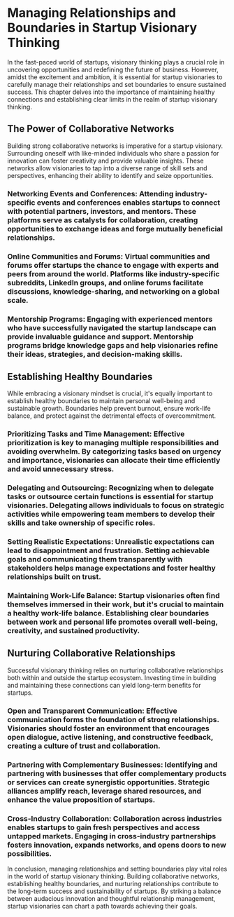 Managing Relationships and Boundaries in Startup Visionary Thinking
==============================================================================

In the fast-paced world of startups, visionary thinking plays a crucial role in uncovering opportunities and redefining the future of business. However, amidst the excitement and ambition, it is essential for startup visionaries to carefully manage their relationships and set boundaries to ensure sustained success. This chapter delves into the importance of maintaining healthy connections and establishing clear limits in the realm of startup visionary thinking.

The Power of Collaborative Networks
-----------------------------------

Building strong collaborative networks is imperative for a startup visionary. Surrounding oneself with like-minded individuals who share a passion for innovation can foster creativity and provide valuable insights. These networks allow visionaries to tap into a diverse range of skill sets and perspectives, enhancing their ability to identify and seize opportunities.

### **Networking Events and Conferences:** Attending industry-specific events and conferences enables startups to connect with potential partners, investors, and mentors. These platforms serve as catalysts for collaboration, creating opportunities to exchange ideas and forge mutually beneficial relationships.

### **Online Communities and Forums:** Virtual communities and forums offer startups the chance to engage with experts and peers from around the world. Platforms like industry-specific subreddits, LinkedIn groups, and online forums facilitate discussions, knowledge-sharing, and networking on a global scale.

### **Mentorship Programs:** Engaging with experienced mentors who have successfully navigated the startup landscape can provide invaluable guidance and support. Mentorship programs bridge knowledge gaps and help visionaries refine their ideas, strategies, and decision-making skills.

Establishing Healthy Boundaries
-------------------------------

While embracing a visionary mindset is crucial, it's equally important to establish healthy boundaries to maintain personal well-being and sustainable growth. Boundaries help prevent burnout, ensure work-life balance, and protect against the detrimental effects of overcommitment.

### **Prioritizing Tasks and Time Management:** Effective prioritization is key to managing multiple responsibilities and avoiding overwhelm. By categorizing tasks based on urgency and importance, visionaries can allocate their time efficiently and avoid unnecessary stress.

### **Delegating and Outsourcing:** Recognizing when to delegate tasks or outsource certain functions is essential for startup visionaries. Delegating allows individuals to focus on strategic activities while empowering team members to develop their skills and take ownership of specific roles.

### **Setting Realistic Expectations:** Unrealistic expectations can lead to disappointment and frustration. Setting achievable goals and communicating them transparently with stakeholders helps manage expectations and foster healthy relationships built on trust.

### **Maintaining Work-Life Balance:** Startup visionaries often find themselves immersed in their work, but it's crucial to maintain a healthy work-life balance. Establishing clear boundaries between work and personal life promotes overall well-being, creativity, and sustained productivity.

Nurturing Collaborative Relationships
-------------------------------------

Successful visionary thinking relies on nurturing collaborative relationships both within and outside the startup ecosystem. Investing time in building and maintaining these connections can yield long-term benefits for startups.

### **Open and Transparent Communication:** Effective communication forms the foundation of strong relationships. Visionaries should foster an environment that encourages open dialogue, active listening, and constructive feedback, creating a culture of trust and collaboration.

### **Partnering with Complementary Businesses:** Identifying and partnering with businesses that offer complementary products or services can create synergistic opportunities. Strategic alliances amplify reach, leverage shared resources, and enhance the value proposition of startups.

### **Cross-Industry Collaboration:** Collaboration across industries enables startups to gain fresh perspectives and access untapped markets. Engaging in cross-industry partnerships fosters innovation, expands networks, and opens doors to new possibilities.

In conclusion, managing relationships and setting boundaries play vital roles in the world of startup visionary thinking. Building collaborative networks, establishing healthy boundaries, and nurturing relationships contribute to the long-term success and sustainability of startups. By striking a balance between audacious innovation and thoughtful relationship management, startup visionaries can chart a path towards achieving their goals.
